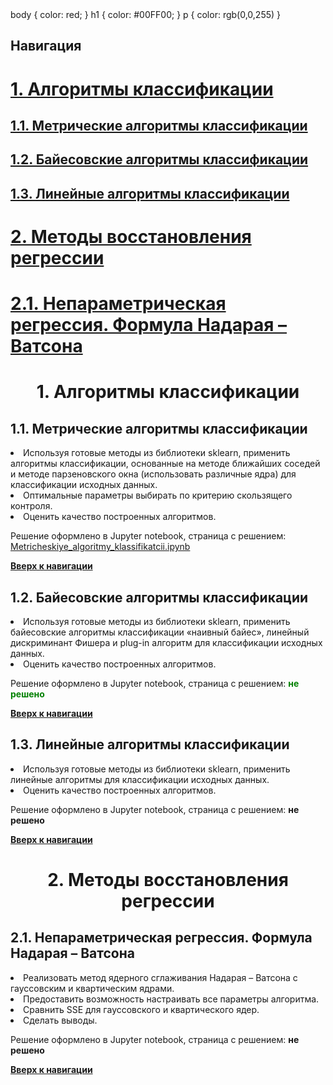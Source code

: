 <!DOCTYPE html>
<html>
<head>
body {
        color: red;
}
h1 {
        color: #00FF00;
}
p {
        color: rgb(0,0,255)
}
</head>
<body>
<!-- комментарий-->
<!--ссылка на файл <a href='https://github.com/PavlyukovVladimir/SMPR/blob/master/scripts/NNBayes.R'>NNBayes.R</a>-->
<!--вставка картинки <img src="img/omega.jpg" alt="вероятность_собятия">-->

<base href="https://github.com/PavlyukovVladimir/SMPR2/blob/master/" ></base>
<a name="navigation"></a><!--Якорь для Навигации-->

## Навигация

<p><a href="#ak"><h1>1. Алгоритмы классификации</h1></a></p>
<p><a href="#mak"><h2>1.1. Метрические алгоритмы классификации</h2></a></p>
<p><a href="#bak"><h2>1.2. Байесовские алгоритмы классификации</h2></a></p>
<p><a href="#bak"><h2>1.3. Линейные алгоритмы классификации</h2></a></p>
<p><a href="#mvr"><h1>2. Методы восстановления регрессии</h1></a></p>
<p><a href="#fnw"><h1>2.1. Непараметрическая регрессия. Формула Надарая – Ватсона</h1></a></p>


 
<h1 align="center">1. Алгоритмы классификации</h1><a name="ak"></a>

<h2>1.1. Метрические алгоритмы классификации</h2><a name="mak"></a>
<li>Используя готовые методы из библиотеки sklearn, применить алгоритмы классификации, основанные на методе ближайших соседей и методе парзеновского окна (использовать различные ядра) для классификации исходных данных.</li>
<li>Оптимальные параметры выбирать по критерию скользящего контроля.</li>
<li>Оценить качество построенных алгоритмов.</li>
<p></p>
<p>Решение оформлено в Jupyter notebook, страница с решением: <a href='Jupyter-notebook-notes/Metricheskiye_algoritmy_klassifikatcii.ipynb'>Metricheskiye_algoritmy_klassifikatcii.ipynb</a></p>
<p><a href="#navigation"><b>Вверх к навигации</b></a></p>

<h2>1.2. Байесовские алгоритмы классификации</h2><a name="bak"></a>
<li>Используя готовые методы из библиотеки sklearn, применить байесовские алгоритмы классификации «наивный байес», линейный дискриминант Фишера и plug-in алгоритм для классификации исходных данных.</li>
<li>Оценить качество построенных алгоритмов.</li>
<p></p>
<p>Решение оформлено в Jupyter notebook, страница с решением: <strong><font color="green">не решено</font></strong><!--<a href='Jupyter-notebook-notes/Metricheskiye_algoritmy_klassifikatcii.ipynb'>Metricheskiye_algoritmy_klassifikatcii.ipynb</a>--></p>
<p><a href="#navigation"><b>Вверх к навигации</b></a></p>

<h2>1.3. Линейные алгоритмы классификации</h2><a name="lak"></a>
<li>Используя готовые методы из библиотеки sklearn, применить линейные алгоритмы для классификации исходных данных.</li>
<li>Оценить качество построенных алгоритмов.</li>
<p></p>
<p>Решение оформлено в Jupyter notebook, страница с решением: <b >не решено</b><!--<a href='Jupyter-notebook-notes/Metricheskiye_algoritmy_klassifikatcii.ipynb'>Metricheskiye_algoritmy_klassifikatcii.ipynb</a>--></p>
<p><a href="#navigation"><b>Вверх к навигации</b></a></p>

<h1 align="center">2. Методы восстановления регрессии</h1><a name="mvr"></a>

<h2>2.1. Непараметрическая регрессия. Формула Надарая – Ватсона</h2><a name="fnw"></a>
<li>Реализовать метод ядерного сглаживания Надарая – Ватсона с гауссовским и квартическим ядрами.</li>
<li>Предоставить возможность настраивать все параметры алгоритма.</li>
<li>Сравнить SSE для гауссовского и квартического ядер.</li>
<li>Сделать выводы.</li>
<p></p>
<p>Решение оформлено в Jupyter notebook, страница с решением: <b>не решено</b><!--<a href='Jupyter-notebook-notes/Metricheskiye_algoritmy_klassifikatcii.ipynb'>Metricheskiye_algoritmy_klassifikatcii.ipynb</a>--></p>
<p><a href="#navigation"><b>Вверх к навигации</b></a></p>
</body>
</html>
